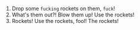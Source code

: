 1. Drop some `fucking` rockets on them, `fuck`!
2. What's them out?! Blow them up! Use the rockets!
3. Rockets! Use the rockets, fool! The rockets!